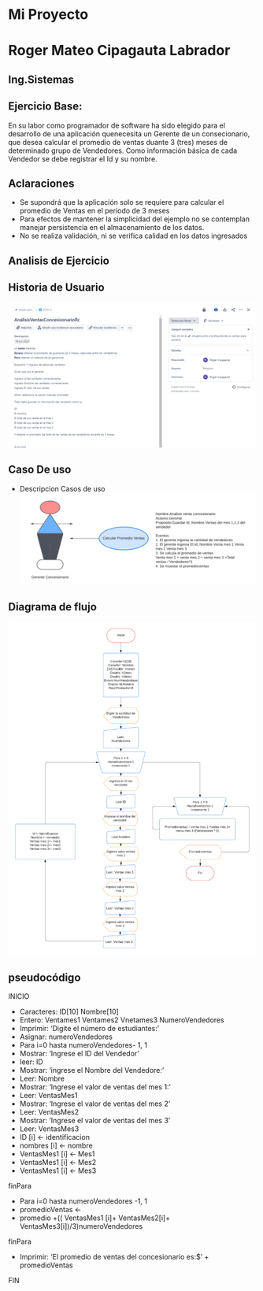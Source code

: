 # **Mi Proyecto**
# **Roger Mateo Cipagauta Labrador**
## Ing.Sistemas

## Ejercicio Base:
En su labor como programador de software ha sido elegido para el desarrollo de una aplicación quenecesita un Gerente de un consecionario, que desea calcular el promedio de ventas duante 3 (tres) meses de determinado grupo de Vendedores. Como información básica de cada Vendedor se debe registrar el Id y su nombre.

## Aclaraciones
- Se supondrá que la aplicación solo se requiere para calcular el promedio de Ventas en el periodo de 3 meses 
- Para efectos de mantener la simplicidad del ejemplo no se contemplan manejar persistencia
en el almacenamiento de los datos.
- No se realiza validación, ni se verifica calidad en los datos ingresados

## Analisis de Ejercicio
## **Historia de Usuario**
![Texto alternativo](https://github.com/RogerCipa7/Rogerpoo1.github.io/blob/main/Historiausuario%20.jpg?raw=true)


## Caso De uso
- Descripcion Casos de uso
![Texto alternativo](https://github.com/RogerCipa7/Rogerpoo1.github.io/blob/main/poo1.png?raw=true)

## Diagrama de flujo
![Texto alternativo](https://github.com/RogerCipa7/Rogerpoo1.github.io/blob/main/Diagrama%20de%20flujo.png?raw=true)
##  pseudocódigo

INICIO
- Caracteres: ID[10] Nombre[10]
- Entero: Ventames1 Ventames2 Vnetames3 NumeroVendedores
- Imprimir: ‘Digite el número de estudiantes:’
- Asignar: numeroVendedores
- Para i=0 hasta numeroVendedores- 1, 1
- Mostrar: ‘Ingrese el ID del Vendedor’
- leer: ID
- Mostrar: ‘ingrese el Nombre del Vendedore:’
- Leer: Nombre
- Mostrar: ‘Ingrese el valor de ventas del mes 1:’
- Leer: VentasMes1
- Mostrar: ‘Ingrese el valor de ventas del mes 2’
- Leer: VentasMes2
- Mostrar: ‘Ingrese el valor de ventas del mes 3’
- Leer: VentasMes3
- ID [i] <- identificacion
- nombres [i] <- nombre
- VentasMes1 [i] <- Mes1 
- VentasMes1 [i] <- Mes2
- VentasMes1 [i] <- Mes3

finPara
- Para i=0 hasta numeroVendedores -1, 1
- promedioVentas <-
- promedio +(( VentasMes1 [i]+ VentasMes2[i]+ VentasMes3[i])/3)numeroVendedores

finPara
- Imprimir: ‘El promedio de ventas del concesionario es:$’ + promedioVentas

FIN
